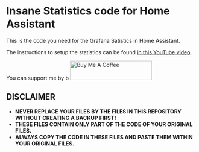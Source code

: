 # Insane Statistics code for Home Assistant
This is the code you need for the Grafana Satistics in Home Assistant. 

The instructions to setup the statistics can be found [in this YouTube video](https://youtu.be/rXF-LycbjoA).

You can support me by b
<a href="https://www.buymeacoffee.com/smarthomejunkie" target="_blank"><img src="https://cdn.buymeacoffee.com/buttons/default-blue.png" alt="Buy Me A Coffee" height="51" width="217" ></a>

## DISCLAIMER
* **NEVER REPLACE YOUR FILES BY THE FILES IN THIS REPOSITORY WITHOUT CREATING A BACKUP FIRST!**
* **THESE FILES CONTAIN ONLY PART OF THE CODE OF YOUR ORIGINAL FILES.**
* **ALWAYS COPY THE CODE IN THESE FILES AND PASTE THEM WITHIN YOUR ORIGINAL FILES.**

